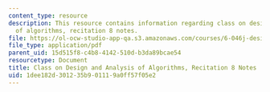 ```yaml
---
content_type: resource
description: This resource contains information regarding class on design and analysis
  of algorithms, recitation 8 notes.
file: https://ol-ocw-studio-app-qa.s3.amazonaws.com/courses/6-046j-design-and-analysis-of-algorithms-spring-2015/1dee182d301235b901119a0ff57f05e2_MIT6_046JS15_Recitation8.pdf
file_type: application/pdf
parent_uid: 15d515f8-c4b8-4142-510d-b3da89bcae54
resourcetype: Document
title: Class on Design and Analysis of Algorithms, Recitation 8 Notes
uid: 1dee182d-3012-35b9-0111-9a0ff57f05e2
---
```

